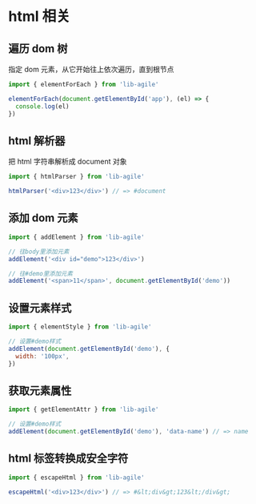 # html 相关

## 遍历 dom 树

指定 dom 元素，从它开始往上依次遍历，直到根节点

```javascript
import { elementForEach } from 'lib-agile'

elementForEach(document.getElementById('app'), (el) => {
  console.log(el)
})
```

## html 解析器

把 html 字符串解析成 document 对象

```javascript
import { htmlParser } from 'lib-agile'

htmlParser('<div>123</div>') // => #document
```

## 添加 dom 元素

```javascript
import { addElement } from 'lib-agile'

// 往body里添加元素
addElement('<div id="demo">123</div>')

// 往#demo里添加元素
addElement('<span>11</span>', document.getElementById('demo'))
```

## 设置元素样式

```javascript
import { elementStyle } from 'lib-agile'

// 设置#demo样式
addElement(document.getElementById('demo'), {
  width: '100px',
})
```

## 获取元素属性

```javascript
import { getElementAttr } from 'lib-agile'

// 设置#demo样式
addElement(document.getElementById('demo'), 'data-name') // => name
```

## html 标签转换成安全字符

```javascript
import { escapeHtml } from 'lib-agile'

escapeHtml('<div>123</div>') // => #&lt;div&gt;123&lt;/div&gt;
```
